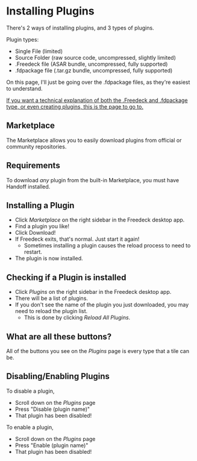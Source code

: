 # Installing Plugins

There's 2 ways of installing plugins, and 3 types of plugins.

Plugin types:

- Single File (limited)
- Source Folder (raw source code, uncompressed, slightly limited)
- .Freedeck file (ASAR bundle, uncompressed, fully supported)
- .fdpackage file (.tar.gz bundle, uncompressed, fully supported)

On this page, I'll just be going over the .fdpackage files, as they're easiest to understand.

[If you want a technical explanation of both the .Freedeck and .fdpackage type, or even creating plugins, this is the page to go to.](/plugins_extended)

## Marketplace

The Marketplace allows you to easily download plugins from official or community repositories.

## Requirements

To download *any* plugin from the built-in Marketplace, you must have Handoff installed.

## Installing a Plugin

- Click *Marketplace* on the right sidebar in the Freedeck desktop app.
- Find a plugin you like!
- Click Download!
- If Freedeck exits, that's normal. Just start it again!
  - Sometimes installing a plugin causes the reload process to need to restart.
- The plugin is now installed.

## Checking if a Plugin is installed

- Click *Plugins* on the right sidebar in the Freedeck desktop app.
- There will be a list of plugins.
- If you don't see the name of the plugin you just downloaded, you may need to reload the plugin list.
  - This is done by clicking *Reload All Plugins*.

## What are all these buttons?

All of the buttons you see on the *Plugins* page is every type that a tile can be.

## Disabling/Enabling Plugins

To disable a plugin,

- Scroll down on the *Plugins* page
- Press "Disable (plugin name)"
- That plugin has been disabled!

To enable a plugin,

- Scroll down on the *Plugins* page
- Press "Enable (plugin name)"
- That plugin has been disabled!
